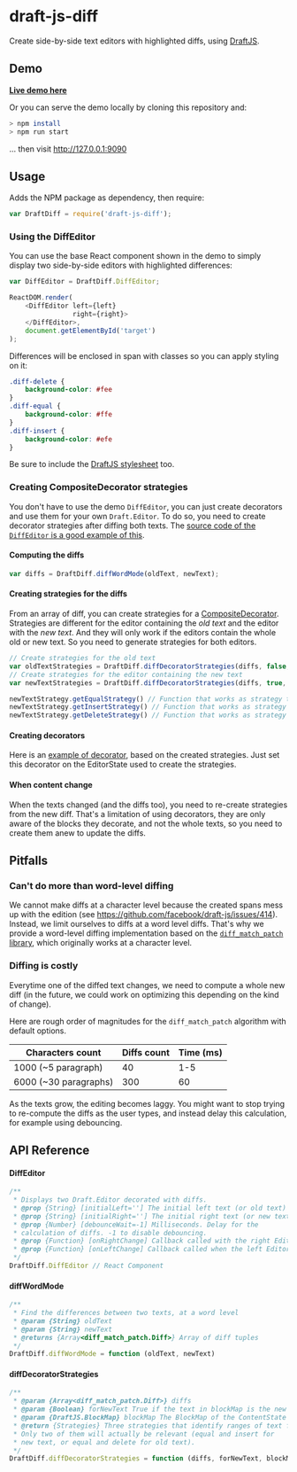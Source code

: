 # draft-js-diff #

Create side-by-side text editors with highlighted diffs, using [DraftJS](http://facebook.github.io/draft-js/).

## Demo

**[Live demo here](soreine.github.io/draft-js-diff/)**

Or you can serve the demo locally by cloning this repository and:

```bash
> npm install
> npm run start
```

... then visit http://127.0.0.1:9090

## Usage

Adds the NPM package as dependency, then require:

```js
var DraftDiff = require('draft-js-diff');
```

### Using the DiffEditor

You can use the base React component shown in the demo to simply display two side-by-side editors with highlighted differences:

```js
var DiffEditor = DraftDiff.DiffEditor;

ReactDOM.render(
    <DiffEditor left={left}
                right={right}>
    </DiffEditor>,
    document.getElementById('target')
);
```

Differences will be enclosed in span with classes so you can apply styling on it:

```css
.diff-delete {
    background-color: #fee
}
.diff-equal {
    background-color: #ffe
}
.diff-insert {
    background-color: #efe
}
```

Be sure to include the [DraftJS stylesheet](https://facebook.github.io/draft-js/docs/advanced-topics-issues-and-pitfalls.html#missing-draft-css) too.

### Creating CompositeDecorator strategies

You don't have to use the demo `DiffEditor`, you can just create decorators and use them for your  own `Draft.Editor`. To do so, you need to create decorator strategies after diffing both texts. The [source code of the `DiffEditor` is a good example of this](lib/diffEditor.js).

#### Computing the diffs

``` js
var diffs = DraftDiff.diffWordMode(oldText, newText);
```

#### Creating strategies for the diffs

From an array of diff, you can create strategies for a [CompositeDecorator](https://facebook.github.io/draft-js/docs/advanced-topics-decorators.html#compositedecorator). Strategies are different for the editor containing the _old text_ and the editor with the _new text_. And they will only work if the editors contain the whole old or new text. So you need to generate strategies for both editors.

```js
// Create strategies for the old text
var oldTextStrategies = DraftDiff.diffDecoratorStrategies(diffs, false, blockMap1);
// Create strategies for the editor containing the new text
var newTextStrategies = DraftDiff.diffDecoratorStrategies(diffs, true, blockMap2);

newTextStrategy.getEqualStrategy() // Function that works as strategy to decorate unchanged spans of text
newTextStrategy.getInsertStrategy() // Function that works as strategy to decorate inserted spans of text
newTextStrategy.getDeleteStrategy() // Function that works as strategy to decorate deleted spans of text
```

#### Creating decorators

Here is an [example of decorator](lib/diffDecorator.js), based on the created strategies. Just set this decorator on the EditorState used to create the strategies.

#### When content change

When the texts changed (and the diffs too), you need to re-create strategies from the new diff. That's a limitation of using decorators, they are only aware of the blocks they decorate, and not the whole texts, so you need to create them anew to update the diffs.

## Pitfalls

### Can't do more than word-level diffing

We cannot make diffs at a character level because the created spans mess up with the edition (see https://github.com/facebook/draft-js/issues/414). Instead, we limit ourselves to diffs at a word level diffs. That's why we provide a word-level diffing implementation based on the [`diff_match_patch` library](https://www.npmjs.com/package/diff-match-patch), which originally works at a character level.

### Diffing is costly

Everytime one of the diffed text changes, we need to compute a whole new diff (in the future, we could work on optimizing this depending on the kind of change).

Here are rough order of magnitudes for the `diff_match_patch` algorithm with default options.

| Characters count | Diffs count | Time (ms) |
| ---------------- | --------- | --------- |
| 1000 (~5 paragraph) | 40 | 1-5  |
| 6000 (~30 paragraphs) | 300 | 60 |

As the texts grow, the editing becomes laggy. You might want to stop trying to re-compute the diffs as the user types, and instead delay this calculation, for example using debouncing.

## API Reference

#### DiffEditor

```js
/**
 * Displays two Draft.Editor decorated with diffs.
 * @prop {String} [initialLeft=''] The initial left text (or old text)
 * @prop {String} [initialRight=''] The initial right text (or new text)
 * @prop {Number} [debounceWait=-1] Milliseconds. Delay for the
 * calculation of diffs. -1 to disable debouncing.
 * @prop {Function} [onRightChange] Callback called with the right EditorState changes.
 * @prop {Function} [onLeftChange] Callback called when the left EditorState changes.
 */
DraftDiff.DiffEditor // React Component
```

#### diffWordMode

``` js
/**
 * Find the differences between two texts, at a word level
 * @param {String} oldText
 * @param {String} newText
 * @returns {Array<diff_match_patch.Diff>} Array of diff tuples
 */
DraftDiff.diffWordMode = function (oldText, newText)
```

#### diffDecoratorStrategies

``` js
/**
 * @param {Array<diff_match_patch.Diff>} diffs
 * @param {Boolean} forNewText True if the text in blockMap is the new text.
 * @param {DraftJS.BlockMap} blockMap The BlockMap of the ContentState to decorate
 * @return {Strategies} Three strategies that identify ranges of text for each type of diff.
 * Only two of them will actually be relevant (equal and insert for
 * new text, or equal and delete for old text).
 */
DraftDiff.diffDecoratorStrategies = function (diffs, forNewText, blockMap)
```
